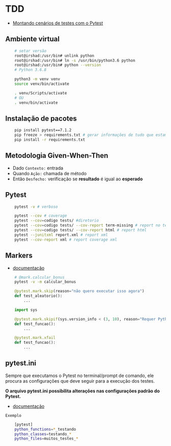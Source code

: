 # TDD

- [Montando cenários de testes com o Pytest](https://www.alura.com.br/artigos/montando-cenarios-de-testes-com-o-pytest?_gl=1*9mz9pa*_ga*MzY5ODE4OTMyLjE2ODE3NjU1NjY.*_ga_1EPWSW3PCS*MTY5MzA3NDkyNS4yNC4xLjE2OTMwNzcxMDMuMC4wLjA.*_fplc*bVE3cFNINW1CcnhpQU1ld3YlMkZrSU1UR0hxbSUyQllxYXNaZEdTazV2WlVsb2VqS0c0UmFtNmJ4T2NSUEo4aEZLemdSWGxneHVMcENyVSUyQnlWUHQ3VGpRdiUyQkpPaU1LM0Q3dWc0aVlmNTIwZmRCU2xXYjlXZXBab1JMcTVEUDhVeUElM0QlM0Q.*_ga_59FP0KYKSM*MTY5MzA3NDkyNS4xNjUuMS4xNjkzMDc3MTAzLjAuMC4w)

## Ambiente virtual

```bash
    # setar versão
    root@irshad:/usr/bin# unlink python
    root@irshad:/usr/bin# ln -s /usr/bin/python3.6 python
    root@irshad:/usr/bin# python --version
    # Python 3.6.8

    python3 -m venv venv
    source venv/bin/activate

    . venv/Scripts/activate
    # OU
    . venv/bin/activate
```

## Instalação de pacotes

```bash
    pip install pytest==7.1.2
    pip freeze > requirements.txt # gerar informações de tudo que estamos instalando
    pip install -r requirements.txt
```

## Metodologia Given-When-Then

- Dado `Contexto:` entrada
- Quando `Ação:` chamada de método
- Então `Desfecho:` verificação se **resultado** é igual ao **esperado**

## Pytest

```bash
    pytest -v # verboso

    pytest --cov # coverage
    pytest --cov=codigo tests/ #diretorio
    pytest --cov=codigo tests/ --cov-report term-missing # report no terminal
    pytest --cov=codigo tests/ --cov-report html # report html
    pytest --junitxml report.xml # report xml
    pytest --cov-report xml # report coverage xml
```

## Markers

- [documentação](https://docs.pytest.org/en/7.1.x/how-to/mark.html#mark)

```bash
    # @mark.calcular_bonus
    pytest -v -m calcular_bonus
```

```python
    @pytest.mark.skip(reason="não quero executar isso agora")
    def test_aleatorio():
        ...

    import sys

    @pytest.mark.skipif(sys.version_info < (3, 10), reason="Requer Python na versão 3.10 ou superior")
    def test_funcao():
        ...

    @pytest.mark.xfail
    def test_funcao():
        ...
```

## pytest.ini

Sempre que executamos o Pytest no terminal/prompt de comando, ele procura as configurações que deve seguir para a execução dos testes.

**O arquivo pytest.ini possibilita alterações nas configurações padrão do Pytest.**

- [documentação](https://docs.pytest.org/en/7.1.x/reference/reference.html#ini-options-ref)

`Exemplo`

```bash
    [pytest]
    python_functions=*_testando
    python_classes=testando_*
    python_files=muitos_testes_*
```
